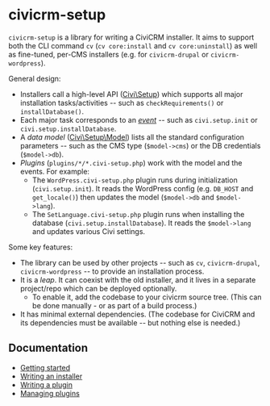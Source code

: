 # civicrm-setup

`civicrm-setup` is a library for writing a CiviCRM installer.  It aims to support both the CLI command `cv` (`cv
core:install` and `cv core:uninstall`) as well as fine-tuned, per-CMS installers (e.g.  for `civicrm-drupal` or
`civicrm-wordpress`).

General design:

* Installers call a high-level API ([Civi\Setup](src/Setup.php)) which supports all major installation tasks/activities -- such as `checkRequirements()` or `installDatabase()`.
* Each major task corresponds to an [*event*](https://github.com/civicrm/civicrm-setup/tree/master/src/Setup/Event) -- such as `civi.setup.init` or `civi.setup.installDatabase`.
* A *data model* ([Civi\Setup\Model](src/Setup/Model.php)) lists all the standard configuration parameters -- such as the CMS type (`$model->cms`) or the DB credentials (`$model->db`).
* *Plugins* (`plugins/*/*.civi-setup.php`) work with the model and the events. For example:
    * The `WordPress.civi-setup.php` plugin runs during initialization (`civi.setup.init`). It reads the WordPress config (e.g. `DB_HOST` and `get_locale()`) then updates the model (`$model->db` and `$model->lang`).
    * The `SetLanguage.civi-setup.php` plugin runs when installing the database (`civi.setup.installDatabase`). It reads the `$model->lang` and updates various Civi settings.

Some key features:

* The library can be used by other projects -- such as `cv`, `civicrm-drupal`, `civicrm-wordpress` -- to provide an installation process.
* It is a *leap*. It can coexist with the old installer, and it lives in a separate project/repo which can be deployed optionally.
    * To enable it, add the codebase to your civicrm source tree. (This can be done manually - or as part of a build process.)
* It has minimal external dependencies. (The codebase for CiviCRM and its dependencies must be available -- but nothing else is needed.)

## Documentation

* [Getting started](docs/getting-started.md)
* [Writing an installer](docs/new-installer.md)
* [Writing a plugin](docs/new-plugin.md)
* [Managing plugins](docs/plugins.md)
